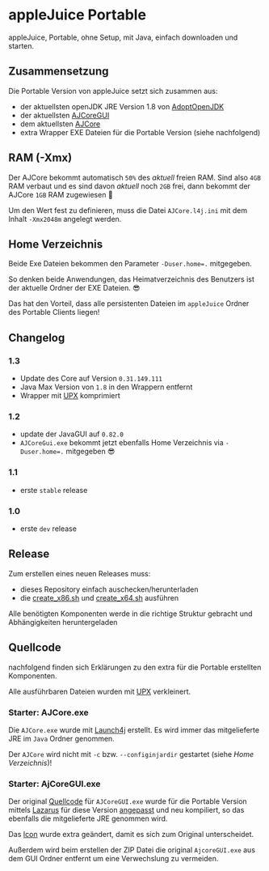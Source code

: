 # appleJuice Portable

appleJuice, Portable, ohne Setup, mit Java, einfach downloaden und starten.

## Zusammensetzung 

Die Portable Version von appleJuice setzt sich zusammen aus:
- der aktuellsten openJDK JRE Version 1.8 von [AdoptOpenJDK](https://github.com/AdoptOpenJDK/openjdk8-binaries) 
- der aktuellsten [AJCoreGUI](https://github.com/applejuicenet/gui-java/releases)
- dem aktuellsten [AJCore](https://github.com/applejuicenet/core/releases)
- extra Wrapper EXE Dateien für die Portable Version (siehe nachfolgend)

## RAM (-Xmx)
Der AJCore bekommt automatisch `50%` des _aktuell_ freien RAM.
Sind also `4GB` RAM verbaut und es sind davon _aktuell_ noch `2GB` frei, 
dann bekommt der AJCore `1GB` RAM zugewiesen :tada: 

Um den Wert fest zu definieren, muss die Datei `AJCore.l4j.ini` mit dem Inhalt `-Xmx2048m` angelegt werden. 

## Home Verzeichnis 

Beide Exe Dateien bekommen den Parameter `-Duser.home=.` mitgegeben.

So denken beide Anwendungen, das Heimatverzeichnis des Benutzers ist der aktuelle Ordner der EXE Dateien. :sunglasses: 

Das hat den Vorteil, dass alle persistenten Dateien im `appleJuice` Ordner des Portable Clients liegen!

## Changelog

### 1.3
- Update des Core auf Version `0.31.149.111`
- Java Max Version von `1.8` in den Wrappern entfernt
- Wrapper mit [UPX](https://upx.github.io/) komprimiert

### 1.2
- update der JavaGUI auf `0.82.0`
- `AJCoreGui.exe` bekommt jetzt ebenfalls Home Verzeichnis via `-Duser.home=.` mitgegeben :sunglasses:

### 1.1
- erste `stable` release

### 1.0
- erste `dev` release

## Release
Zum erstellen eines neuen Releases muss:
- dieses Repository einfach auschecken/herunterladen
- die [create_x86.sh](create_x86.sh) und [create_x64.sh](create_x64.sh) ausführen

Alle benötigten Komponenten werde in die richtige Struktur gebracht und Abhängigkeiten heruntergeladen
 
## Quellcode

nachfolgend finden sich Erklärungen zu den extra für die Portable erstellten Komponenten.

Alle ausführbaren Dateien wurden mit [UPX](https://upx.github.io/) verkleinert.

### Starter: AJCore.exe

Die `AJCore.exe` wurde mit [Launch4j](http://launch4j.sourceforge.net) erstellt.
Es wird immer das mitgelieferte JRE im `Java` Ordner genommen.

Der `AJCore` wird nicht mit `-c` bzw. `--configinjardir` gestartet (siehe _Home Verzeichnis_)!

### Starter: AjCoreGUI.exe

Der original [Quellcode](https://github.com/applejuicenet/gui-java/tree/master/AJClientGUI/starterexe) für `AJCoreGUI.exe` wurde für die Portable Version mittels [Lazarus](https://www.lazarus-ide.org) für diese Version [angepasst](AJCoreGUI.lpr) und neu kompiliert,
so das ebenfalls die mitgelieferte JRE genommen wird.

Das [Icon](ajgui.ico) wurde extra geändert, damit es sich zum Original unterscheidet.

Außerdem wird beim erstellen der ZIP Datei die original `AjcoreGUI.exe` aus dem GUI Ordner entfernt um eine Verwechslung zu vermeiden.
